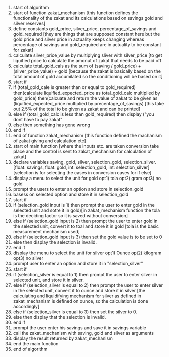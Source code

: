1) start of algorithm
2) start of function zakat_mechanism [this function defines the functionality of the zakat and its calculations based on savings gold and silver reserves]
3) define constants gold_price, silver_price, percentage_of_savings and gold_required [they are things that are supposed constant here but the gold price and silver price in actuality keeps changing whereas percentage of savings and gold_required are in actuality to be constant for zakat]
4) calculate silver_price_value by multiplying sliver with silver_price [to get liquified price to calculate the amonut of zakat that needs to be paid off
5) calculate total_gold_cals as the sum of (saving / gold_price) + (silver_price_value) + gold [because the zakat is basically based on the total amount of gold accumilated so the conditioning will be based on it]
6) start if
7) if (total_gold_cale is greater than or equal to gold_required)
	then(calculate liquified_expected_price as total_gold_calc multiplied by gold_price)
	then(calcuate and return the value of zakat to be given as (liquified_expected_price multiplied by precentage_of_savings) [this take out 2.5% of the total to be given as zakat and can be printed]
8) else if (total_gold_calc is less than gold_required)
	then display ("you dont have to pay zakat"
9) else 
	then something has gone wrong
10) end if
11) end of function zakat_mechanism [this function defined the machanism of zakat giving and calculation etc]
12) start of main function [where the inputs etc. are taken conversion take place and the control is sent to zakat_mechanism for calculation of zakat]
13) declare variables saving, gold, silver, selection_gold, selection_silver. [float: savings, float: gold, int: selection_gold, int: selection_silver] [selection is for selecting the cases in conversion cases for if else]
14) display a menu to select the unit for gold 
	opt1) tola
	opt2) gram
	opt3) no gold
15) prompt the users to enter an option and store in selection_gold
16) basess on selected option and store it in selection_gold
17) start if
18) if (selection_gold input is 1)
	then prompt the user to enter gold in the selected unit and sotre it in gold)[in zakat_mechanism function the tola is the deciding factor so it is saved without conversion]
19) else if (selection_gold input is 2)
	then prompt the user to enter gold in the selected unit, convert it to toal and store it in gold [tola is the basic measurement mechanism used]
20) else if (selection_gold input is 3)
	then set the gold value is to be set to 0
21) else 
	then display the selection is invalid.
22) end if
23) display the menu to select the unit for silver
	opt1) Ounce
	opt2) kilogram
	opt3) no silver
24) prompt user to enter an option and store it in "selection_silver"
25) start if
26) if (selection_silver is equal to 1)
	then prompt the user to enter silver in selected unit, and store it in silver. 
27) else if (selection_silver is equal to 2)
	then prompt the user to enter silver in the selected unit, convert it to ounce and store it in silver [the calculating and liquidifying mechanism for silver as defined in zakat_mechanism is defined on ounce, so the calculation is done accordingly]
28) else if (selection_silver is equal to 3)
	then set the silver to 0.
29) else 
	then display that the selection is invalid.
30) end if
31) prompt the user enter his savings and save it in savings variable
32) call the zakat_mechanism with saving, gold and silver as arguments
33) display the result returned by zakat_mechanism
34) end the main function
35) end of algorithm
